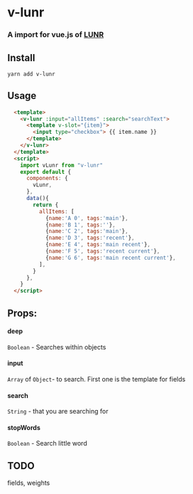 # v-lunr
### A import for vue.js of  [LUNR](https://lunrjs.com/)

## Install 
```yarn add v-lunr ```


## Usage
```html
  <template>
    <v-lunr :input="allItems" :search="searchText">
      <template v-slot="{item}">
        <input type="checkbox"> {{ item.name }}
      </template>
    </v-lunr>
  </template> 
  <script>
    import vLunr from "v-lunr"
    export default {
      components: {
        vLunr,
      },
      data(){
        return {
          allItems: [
            {name:'A 0', tags:'main'},
            {name:'B 1', tags:''}, 
            {name:'C 2', tags:'main'},
            {name:'D 3', tags:'recent'},
            {name:'E 4', tags:'main recent'},
            {name:'F 5', tags:'recent current'},
            {name:'G 6', tags:'main recent current'},
          ],
        }
      },
    }
  </script>
```
## Props:

#### deep 
  `Boolean` - Searches within objects
#### input
  `Array` of `Object`- to search. First one is the template for fields
#### search
  `String` - that you are searching for
#### stopWords 
  `Boolean` - Search little word
  
## TODO
fields, weights
